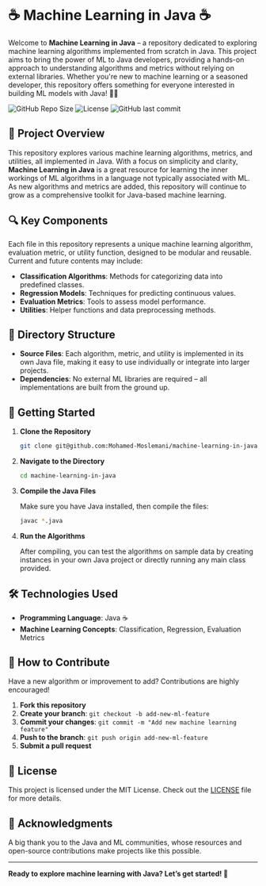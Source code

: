 
# ☕ Machine Learning in Java ☕

Welcome to **Machine Learning in Java** – a repository dedicated to exploring machine learning algorithms implemented from scratch in Java. This project aims to bring the power of ML to Java developers, providing a hands-on approach to understanding algorithms and metrics without relying on external libraries. Whether you're new to machine learning or a seasoned developer, this repository offers something for everyone interested in building ML models with Java! 🤖✨

![GitHub Repo Size](https://img.shields.io/github/repo-size/mohamed-moslemani/machine-learning-in-java)
![License](https://img.shields.io/github/license/mohamed-moslemani/machine-learning-in-java)
![GitHub last commit](https://img.shields.io/github/last-commit/mohamed-moslemani/machine-learning-in-java)

## 🌠 Project Overview

This repository explores various machine learning algorithms, metrics, and utilities, all implemented in Java. With a focus on simplicity and clarity, **Machine Learning in Java** is a great resource for learning the inner workings of ML algorithms in a language not typically associated with ML. As new algorithms and metrics are added, this repository will continue to grow as a comprehensive toolkit for Java-based machine learning.

## 🔍 Key Components

Each file in this repository represents a unique machine learning algorithm, evaluation metric, or utility function, designed to be modular and reusable. Current and future contents may include:

- **Classification Algorithms**: Methods for categorizing data into predefined classes.
- **Regression Models**: Techniques for predicting continuous values.
- **Evaluation Metrics**: Tools to assess model performance.
- **Utilities**: Helper functions and data preprocessing methods.

## 📄 Directory Structure

- **Source Files**: Each algorithm, metric, and utility is implemented in its own Java file, making it easy to use individually or integrate into larger projects.
- **Dependencies**: No external ML libraries are required – all implementations are built from the ground up.

## 🔧 Getting Started

1. **Clone the Repository**

   ```bash
   git clone git@github.com:Mohamed-Moslemani/machine-learning-in-java.git
   ```

2. **Navigate to the Directory**

   ```bash
   cd machine-learning-in-java
   ```

3. **Compile the Java Files**

   Make sure you have Java installed, then compile the files:

   ```bash
   javac *.java
   ```

4. **Run the Algorithms**

   After compiling, you can test the algorithms on sample data by creating instances in your own Java project or directly running any main class provided.

## 🛠️ Technologies Used

- **Programming Language**: Java ☕
- **Machine Learning Concepts**: Classification, Regression, Evaluation Metrics

## 🤔 How to Contribute

Have a new algorithm or improvement to add? Contributions are highly encouraged!

1. **Fork this repository**
2. **Create your branch**: `git checkout -b add-new-ml-feature`
3. **Commit your changes**: `git commit -m "Add new machine learning feature"`
4. **Push to the branch**: `git push origin add-new-ml-feature`
5. **Submit a pull request**

## 📝 License

This project is licensed under the MIT License. Check out the [LICENSE](LICENSE) file for more details.

## 🌌 Acknowledgments

A big thank you to the Java and ML communities, whose resources and open-source contributions make projects like this possible.

---

**Ready to explore machine learning with Java? Let’s get started! 🚀**
